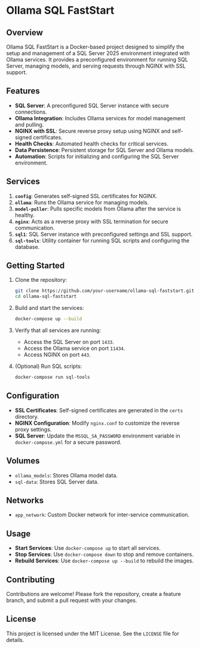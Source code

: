 # Ollama SQL FastStart

## Overview

Ollama SQL FastStart is a Docker-based project designed to simplify the setup and management of a SQL Server 2025 environment integrated with Ollama services. It provides a preconfigured environment for running SQL Server, managing models, and serving requests through NGINX with SSL support.

## Features

- **SQL Server**: A preconfigured SQL Server instance with secure connections.
- **Ollama Integration**: Includes Ollama services for model management and pulling.
- **NGINX with SSL**: Secure reverse proxy setup using NGINX and self-signed certificates.
- **Health Checks**: Automated health checks for critical services.
- **Data Persistence**: Persistent storage for SQL Server and Ollama models.
- **Automation**: Scripts for initializing and configuring the SQL Server environment.

## Services

1. **`config`**: Generates self-signed SSL certificates for NGINX.
2. **`ollama`**: Runs the Ollama service for managing models.
3. **`model-puller`**: Pulls specific models from Ollama after the service is healthy.
4. **`nginx`**: Acts as a reverse proxy with SSL termination for secure communication.
5. **`sql1`**: SQL Server instance with preconfigured settings and SSL support.
6. **`sql-tools`**: Utility container for running SQL scripts and configuring the database.

## Getting Started

1. Clone the repository:
   ```bash
   git clone https://github.com/your-username/ollama-sql-faststart.git
   cd ollama-sql-faststart
   ```

2. Build and start the services:
   ```bash
   docker-compose up --build
   ```

3. Verify that all services are running:
   - Access the SQL Server on port `1433`.
   - Access the Ollama service on port `11434`.
   - Access NGINX on port `443`.

4. (Optional) Run SQL scripts:
   ```bash
   docker-compose run sql-tools
   ```

## Configuration

- **SSL Certificates**: Self-signed certificates are generated in the `certs` directory.
- **NGINX Configuration**: Modify `nginx.conf` to customize the reverse proxy settings.
- **SQL Server**: Update the `MSSQL_SA_PASSWORD` environment variable in `docker-compose.yml` for a secure password.

## Volumes

- `ollama_models`: Stores Ollama model data.
- `sql-data`: Stores SQL Server data.

## Networks

- `app_network`: Custom Docker network for inter-service communication.

## Usage

- **Start Services**: Use `docker-compose up` to start all services.
- **Stop Services**: Use `docker-compose down` to stop and remove containers.
- **Rebuild Services**: Use `docker-compose up --build` to rebuild the images.

## Contributing

Contributions are welcome! Please fork the repository, create a feature branch, and submit a pull request with your changes.

## License

This project is licensed under the MIT License. See the `LICENSE` file for details.
